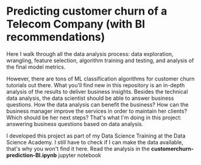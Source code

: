 # Predicting customer churn of a Telecom Company (with BI recommendations)

Here I walk through all the data analysis process: data exploration, wrangling, feature selection, algorithm training and testing, and analysis of the final model metrics. 

However, there are tons of ML classification algorithms for customer churn tutorials out there. What you'll find new in this repository is an in-depth analysis of the results to deliver business insights. Besides the technical data analysis, the data scientist should be able to answer business questions. How the data analysis can benefit the business? How can the business manager improve the services in order to maintain her clients? Which should be her next steps? That's what I'm doing in this project: answering business questions based on data analysis.

I developed this project as part of my Data Science Training at the Data Science Academy. I still have to check if I can make the data available, that's why you won't find it here. Read the analysis in the **customerchurn-prediction-BI.ipynb** jupyter notebook